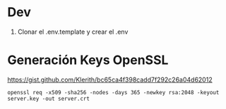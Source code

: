 # Dev

1. Clonar el .env.template y crear el .env

# Generación Keys OpenSSL

https://gist.github.com/Klerith/bc65ca4f398cadd7f292c26a04d62012

```
openssl req -x509 -sha256 -nodes -days 365 -newkey rsa:2048 -keyout server.key -out server.crt
```
